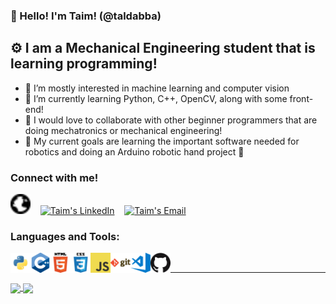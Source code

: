 ### 👋 Hello! I'm Taim! (@taldabba)

## ⚙️ I am a Mechanical Engineering student that is learning programming!  
- 👀 I’m mostly interested in machine learning and computer vision
- 🌱 I’m currently learning Python, C++, OpenCV, along with some front-end!
- 🤝 I would love to collaborate with other beginner programmers that are doing mechatronics or mechanical engineering! 
- 🤖 My current goals are learning the important software needed for robotics and doing an Arduino robotic hand project 🦾

### Connect with me!

[<img alt="Taim's Website" height="32" width="32" src="https://raw.githubusercontent.com/iconic/open-iconic/master/svg/globe.svg"/>][website]
&nbsp;&nbsp;
[<img alt="Taim's LinkedIn" height="32" width="32" src="https://cdn.jsdelivr.net/npm/simple-icons@v5/icons/linkedin.svg"/>][linkedin]
&nbsp;&nbsp;
[<img alt="Taim's Email" height="32" width="32" src="https://cdn.jsdelivr.net/npm/simple-icons@v5/icons/gmail.svg"/>][gmail]

### Languages and Tools: 

<img align="left" alt="Python" width="32px" src="https://raw.githubusercontent.com/github/explore/80688e429a7d4ef2fca1e82350fe8e3517d3494d/topics/python/python.png"/>
<img align="left" alt="C++" width="32px" src="https://raw.githubusercontent.com/github/explore/80688e429a7d4ef2fca1e82350fe8e3517d3494d/topics/cpp/cpp.png"/>
<img align="left" alt="HTML5" width="32px" src="https://raw.githubusercontent.com/github/explore/80688e429a7d4ef2fca1e82350fe8e3517d3494d/topics/html/html.png"/>
<img align="left" alt="CSS3" width="32px" src="https://raw.githubusercontent.com/github/explore/80688e429a7d4ef2fca1e82350fe8e3517d3494d/topics/css/css.png"/>
<img align="left" alt="JavaScript" width="32px" src="https://raw.githubusercontent.com/github/explore/80688e429a7d4ef2fca1e82350fe8e3517d3494d/topics/javascript/javascript.png"/>
<img align="left" alt="Git" width="32px" src="https://raw.githubusercontent.com/github/explore/80688e429a7d4ef2fca1e82350fe8e3517d3494d/topics/git/git.png"/>
<img align="left" alt="Visual Studio Code" width="32px" src="https://raw.githubusercontent.com/github/explore/80688e429a7d4ef2fca1e82350fe8e3517d3494d/topics/visual-studio-code/visual-studio-code.png"/>
<img align="left" alt="GitHub" width="32px" src="https://raw.githubusercontent.com/github/explore/78df643247d429f6cc873026c0622819ad797942/topics/github/github.png"/>

<br>

---

<style>
.stats {
  display: block;
  margin-left: auto;
  margin-right: auto;
}
</style>

<div class="stats">
  <a href="https://github.com/taldabba/taldabba/blob/main/README.md">
    <img align="center" src="https://github-readme-stats.vercel.app/api?username=taldabba&show_icons=true&theme=nightowl&count_private=true" />
  </a>
  <a href="https://github.com/taldabba/taldabba/blob/main/README.md">
    <img align="center" src="https://github-readme-stats.vercel.app/api/top-langs/?username=taldabba&langs_count=5" />
  </a>
 </div>

[website]:https://taldabba.github.io/personal-website/
[linkedin]:https://www.linkedin.com/in/taim
[gmail]:mailto:taldabba@gmail.com
